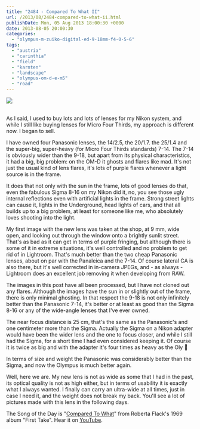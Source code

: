 ```yaml
---
title: "2484 - Compared To What II"
url: /2013/08/2484-compared-to-what-ii.html
publishDate: Mon, 05 Aug 2013 18:00:30 +0000
date: 2013-08-05 20:00:30
categories: 
  - "olympus-m-zuiko-digital-ed-9-18mm-f4-0-5-6"
tags: 
  - "austria"
  - "carinthia"
  - "field"
  - "karnten"
  - "landscape"
  - "olympus-om-d-e-m5"
  - "road"
---
```

<div class="container">
<div class="center"><a target="_blank" href="https://d25zfm9zpd7gm5.cloudfront.net/1200x1200/2013/20130725_072903_lr.jpg"><img src="https://d25zfm9zpd7gm5.cloudfront.net/0600x0600/2013/20130725_072903_lr.jpg" /></a></div>
</div>
<br />

As I said, I used to buy lots and lots of lenses for my Nikon system, and while I still like buying lenses for Micro Four Thirds, my approach is different now. I began to sell.

<a target="_blank" href="https://d25zfm9zpd7gm5.cloudfront.net/1200x1200/2013/20130725_182834_lr.jpg"><img style="margin: 0pt 10px 0pt 0px; float: left;" src="https://d25zfm9zpd7gm5.cloudfront.net/0150x0150/2013/20130725_182834_lr.jpg" alt="" border="0" /></a> I have owned four Panasonic lenses, the 14/2.5, the 20/1.7. the 25/1.4 and the super-big, super-heavy (for Micro Four Thirds standards) 7-14. The 7-14 is obviously wider than the 9-18, but apart from its physical characteristics, it had a big, big problem: on the OM-D it ghosts and flares like mad. It's not just the usual kind of lens flares, it's lots of purple flares whenever a light source is in the frame.

It does that not only with the sun in the frame, lots of good lenses do that, even the fabulous Sigma 8-16 on my Nikon did it, no, you see those ugly internal reflections even with artificial lights in the frame. Strong street lights can cause it, lights in the Underground, head lights of cars, and that all builds up to a big problem, at least for someone like me, who absolutely loves shooting into the light.

<a target="_blank" href="https://d25zfm9zpd7gm5.cloudfront.net/1200x1200/2013/20130726_071808_lr.jpg"><img style="margin: 0pt 10px 0pt 0px; float: left;" src="https://d25zfm9zpd7gm5.cloudfront.net/0150x0150/2013/20130726_071808_lr.jpg" alt="" border="0" /></a> My first image with the new lens was taken at the shop, at 9&nbsp;mm, wide open, and looking out through the window onto a brightly sunlit street. That's as bad as it can get in terms of purple fringing, but although there is some of it in extreme situations, it's well controlled and no problem to get rid of in Lightroom. That's much better than the two cheap Panasonic lenses, about on par with the Panaleica and the 7-14. Of course lateral CA is also there, but it's well corrected in in-camera JPEGs, and - as always - Lightroom does an excellent job removing it when developing from RAW.

The images in this post have all been processed, but I have not cloned out any flares. Although the images have the sun in or slightly out of the frame, there is only minimal ghosting. In that respect the 9-18 is not only infinitely better than the Panasonic 7-14, it's better or at least as good than the Sigma 8-16 or any of the wide-angle lenses that I've ever owned.

<a target="_blank" href="https://d25zfm9zpd7gm5.cloudfront.net/1200x1200/2013/20130726_071929_lr.jpg"><img style="margin: 0pt 0px 0pt 10px; float: right;" src="https://d25zfm9zpd7gm5.cloudfront.net/0150x0150/2013/20130726_071929_lr.jpg" alt="" border="0" /></a> The near focus distance is 25&nbsp;cm, that's the same as the Panasonic's and one centimeter more than the Sigma. Actually the Sigma on a Nikon adapter would have been the wider lens and the one to focus closer, and while I still had the Sigma, for a short time I had even considered keeping it. Of course it is twice as big and with the adapter it's four times as heavy as the Oly 🙂

In terms of size and weight the Panasonic was considerably better than the Sigma, and now the Olympus is much better again.

 Well, here we are. My new lens is not as wide as some that I had in the past, its optical quality is not as high either, but in terms of usability it is exactly what I always wanted. I finally can carry an ultra-wide at all times, just in case I need it, and the weight does not break my back. You'll see a lot of pictures made with this lens in the following days.

The Song of the Day is "<a href="http://www.lyricsmode.com/lyrics/l/les_mccann_eddie_harris/compared_to_what.html" target="_blank">Compared To What</a>" from Roberta Flack's 1969 album "First Take". Hear it on <a href="http://www.youtube.com/watch?v=XG_RvYTfDk8" target="_blank">YouTube</a>.

